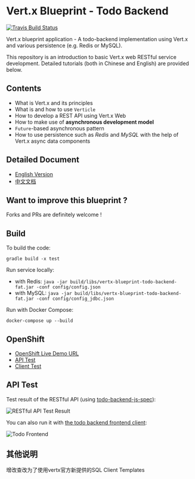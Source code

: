 # Vert.x Blueprint - Todo Backend

[![Travis Build Status](https://travis-ci.org/sczyh30/vertx-blueprint-todo-backend.svg?branch=master)](https://travis-ci.org/sczyh30/vertx-blueprint-todo-backend)

Vert.x blueprint application - A todo-backend implementation using Vert.x
and various persistence (e.g. Redis or MySQL).

This repository is an introduction to basic Vert.x web RESTful service development. Detailed tutorials (both in Chinese and English) are provided below.

## Contents

- What is Vert.x and its principles
- What is and how to use `Verticle`
- How to develop a REST API using Vert.x Web
- How to make use of **asynchronous development model**
- `Future`-based asynchronous pattern
- How to use persistence such as *Redis* and *MySQL* with the help of Vert.x async data components

## Detailed Document

- [English Version](http://sczyh30.github.io/vertx-blueprint-todo-backend/)
- [中文文档](http://sczyh30.github.io/vertx-blueprint-todo-backend/cn/)

## Want to improve this blueprint ?

Forks and PRs are definitely welcome !

## Build

To build the code:

    gradle build -x test

Run service locally:

- with Redis: `java -jar build/libs/vertx-blueprint-todo-backend-fat.jar -conf config/config.json`
- with MySQL: `java -jar build/libs/vertx-blueprint-todo-backend-fat.jar -conf config/config_jdbc.json`

Run with Docker Compose:

    docker-compose up --build

## OpenShift

- [OpenShift Live Demo URL](http://verttodo-sczyh30.rhcloud.com/todos)
- [API Test](http://www.todobackend.com/specs/index.html?http://verttodo-sczyh30.rhcloud.com/todos)
- [Client Test](http://www.todobackend.com/client/index.html?http://verttodo-sczyh30.rhcloud.com/todos)


## API Test

Test result of the RESTful API (using [todo-backend-js-spec](https://github.com/TodoBackend/todo-backend-js-spec)):

![RESTful API Test Result](docs/img/vert-api-test.png)

You can also run it with [the todo backend frontend client](http://www.todobackend.com/client/index.html):

![Todo Frontend](docs/img/vertx-todobackend-ui.png)

## 其他说明
增改查改为了使用vertx官方新提供的SQL Client Templates